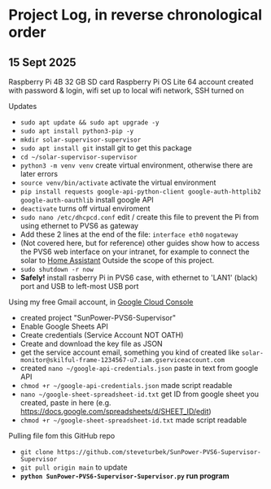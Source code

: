 # Project Log, in reverse chronological order

## 15 Sept 2025
Raspberry Pi 4B
32 GB SD card
Raspberry Pi OS Lite 64
account created with password & login, wifi set up to local wifi network, SSH turned on

Updates
- `sudo apt update && sudo apt upgrade -y`
- `sudo apt install python3-pip -y`
- `mkdir solar-supervisor-supervisor`
- `sudo apt install git`  install git to get this package
- `cd ~/solar-supervisor-supervisor`
- `python3 -m venv venv` create virtual environment, otherwise there are later errors
- `source venv/bin/activate` activate the virtual environment
- `pip install requests google-api-python-client google-auth-httplib2 google-auth-oauthlib` install google API
- `deactivate` turns off virtual enviroment
- `sudo nano /etc/dhcpcd.conf` edit / create this file to prevent the Pi from using ethernet to PVS6 as gateway
- Add these 2 lines at the end of the file:
`interface eth0`
`nogateway`
- (Not covered here, but for reference) other guides show how to access the PVS6 web interface on your intranet, for example to connect the solar to [Home Assistant](https://community.home-assistant.io/t/options-for-sunpower-solar-integration/289621) Outside the scope of this project.
- `sudo shutdown -r now`
- **Safely!** install rasberry Pi in PVS6 case, with ethernet to 'LAN1' (black) port and USB to left-most USB port

Using my free Gmail account, in [Google Cloud Console](https://console.cloud.google.com)
- created project "SunPower-PVS6-Supervisor"
- Enable Google Sheets API
- Create credentials (Service Account NOT OATH) 
- Create and download the key file as JSON
- get the service account email, something you kind of created like `solar-monitor@skilful-frame-1234567-u7.iam.gserviceaccount.com`
- created `nano ~/google-api-credentials.json` paste in text from google API
- `chmod +r ~/google-api-credentials.json` made script readable
- `nano ~/google-sheet-spreadsheet-id.txt` get ID from google sheet you created, paste in here (e.g. https://docs.google.com/spreadsheets/d/SHEET_ID/edit)
- `chmod +r ~/google-sheet-spreadsheet-id.txt` made script readable

Pulling file fom this GitHub repo
- `git clone https://github.com/steveturbek/SunPower-PVS6-Supervisor-Supervisor`
- `git pull origin main` to update
- **`python SunPower-PVS6-Supervisor-Supervisor.py` run program**


